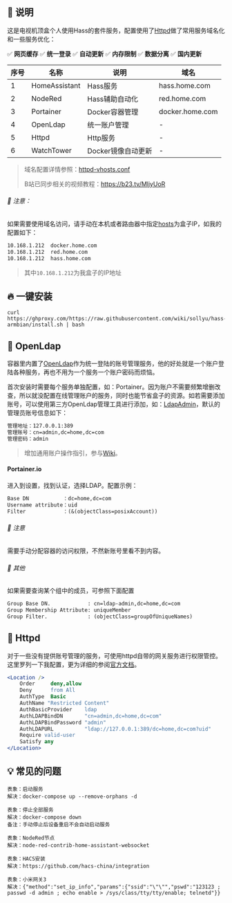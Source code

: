 ## 📖 说明

这是电视机顶盒个人使用Hass的套件服务，配置使用了[Httpd](https://httpd.apache.org/)做了常用服务域名化和一些服务优化：

✅ **网页缓存**  ✅ **统一登录**  ✅ **自动更新**  ✅ **内存限制**  ✅ **数据分离**  ✅ **国内更新**

| 序号 | 名称          | 说明               | 域名            |
|------|---------------|--------------------|-----------------|
| 1    | HomeAssistant | Hass服务           | hass.home.com   |
| 2    | NodeRed       | Hass辅助自动化     | red.home.com    |
| 3    | Portainer     | Docker容器管理     | docker.home.com |
| 4    | OpenLdap      | 统一账户管理       | -               |
| 5    | Httpd         | Http服务           | -               |
| 6    | WatchTower    | Docker镜像自动更新 | -               |

> 域名配置详情参照：[httpd-vhosts.conf](./httpd/conf/httpd-vhosts.conf)
>
> B站已同步相关的视频教程：https://b23.tv/MljyUoR 
###### 🚧 注意：

如果需要使用域名访问，请手动在本机或者路由器中指定[hosts](https://baike.baidu.com/item/hosts/10474546)为盒子IP，如我的配置如下：

```txt
10.168.1.212  docker.home.com
10.168.1.212  red.home.com
10.168.1.212  hass.home.com
```

> 其中`10.168.1.212`为我盒子的IP地址

## 🔥 一键安装

```shell
curl https://ghproxy.com/https://raw.githubusercontent.com/wiki/sollyu/hass-armbian/install.sh | bash
```

## 👷 OpenLdap

容器里内置了[OpenLdap](https://www.openldap.org/)作为统一登陆的账号管理服务，他的好处就是一个账户登陆各种服务，再也不用为一个服务一个账户密码而烦恼。

首次安装时需要每个服务单独配置，如：Portainer。因为账户不需要频繁增删改查，所以就没配置在线管理账户的服务，同时也能节省盒子的资源。如若需要添加账号，可以使用第三方OpenLdap管理工具进行添加，如：[LdapAdmin](http://www.ldapadmin.org/download/index.html)，默认的管理员账号信息如下：

```txt
管理地址：127.0.0.1:389
管理账号：cn=admin,dc=home,dc=com
管理密码：admin
```

> 增加通用账户操作指引，参与[Wiki](https://github.com/sollyu/hass-armbian/wiki/OpenLdap%E6%B7%BB%E5%8A%A0%E8%B4%A6%E6%88%B7)。

#### Portainer.io

进入到设置，找到认证，选择LDAP。配置示例：

```txt
Base DN           ：dc=home,dc=com
Username attribute：uid
Filter            ：(&(objectClass=posixAccount))
```

###### 🚧 注意

需要手动分配容器的访问权限，不然新账号里看不到内容。

###### 📄 其他

如果需要查询某个组中的成员，可参照下面配置
```txt
Group Base DN.            : cn=ldap-admin,dc=home,dc=com
Group Membership Attribute: uniqueMember
Group Filter.             : (objectClass=groupOfUniqueNames)
```

## 🐔 Httpd

对于一些没有提供账号管理的服务，可使用httpd自带的网关服务进行权限管控。这里罗列一下我配置，更为详细的参阅[官方文档](https://httpd.apache.org/docs/current/mod/mod_authnz_ldap.html#authldapurl)。

```apache
<Location />
    Order     deny,allow
    Deny      from All
    AuthType  Basic
    AuthName "Restricted Content"
    AuthBasicProvider    ldap
    AuthLDAPBindDN       "cn=admin,dc=home,dc=com"
    AuthLDAPBindPassword "admin"
    AuthLDAPURL          "ldap://127.0.0.1:389/dc=home,dc=com?uid"
    Require valid-user
    Satisfy any
</Location>
```

## 💡 常见的问题

```text
表象：启动服务
解决：docker-compose up --remove-orphans -d

表象：停止全部服务
解决：docker-compose down
备注：手动停止后设备重启不会自动启动服务

表象：NodeRed节点
解决：node-red-contrib-home-assistant-websocket

表象：HACS安装
解决：https://github.com/hacs-china/integration

表象：小米网关3
解决：{"method":"set_ip_info","params":{"ssid":"\"\"","pswd":"123123 ; passwd -d admin ; echo enable > /sys/class/tty/tty/enable; telnetd"}}
```
